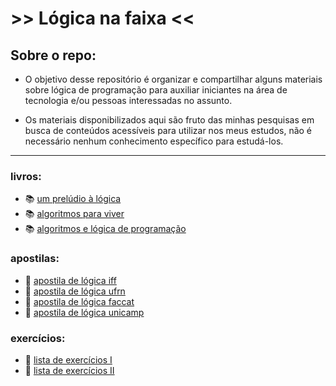 # >> Lógica na faixa <<

## Sobre o repo:
- O objetivo desse repositório é organizar e compartilhar alguns materiais sobre lógica de programação para auxiliar iniciantes na área de tecnologia e/ou pessoas interessadas no assunto.

- Os materiais disponibilizados aqui são fruto das minhas pesquisas em busca de conteúdos acessíveis para utilizar nos meus estudos, não é necessário nenhum conhecimento específico para estudá-los.

___

### livros:
- 📚 [um prelúdio à lógica](https://drive.google.com/file/d/1eZr0IKbm7eT_jN2R-aDKBhhwzeRx8JlV/view?usp=sharing)
- 📚 [algoritmos para viver](https://drive.google.com/file/d/1gyYGpoeSvXbW7LJ5qk8jpZtYqM5LHB9j/view?usp=sharing)
- 📚 [algoritmos e lógica de programação](https://drive.google.com/file/d/1WuJkh0fB5CzeB0YWtrzUQtIQq5JkMhLU/view?usp=sharing)

### apostilas:
- 📔 [apostila de lógica iff](https://drive.google.com/file/d/1A9Spcox_9FgtA0XRorJobXFUzygQwkTB/view?usp=sharing)
- 📔 [apostila de lógica ufrn](https://drive.google.com/file/d/1nllJejvUHoWRzv9UGuat40AWSOtUu3Fd/view?usp=sharing)
- 📔 [apostila de lógica faccat](https://drive.google.com/file/d/15A1H87Rkh6sxiMCPaAzfG_NZly5jsqQX/view?usp=sharing)
- 📔 [apostila de lógica unicamp](https://drive.google.com/file/d/1XMhoE3n5TRRh_FSywOT3ubWa-nQZwuvW/view?usp=sharing)

### exercícios:
- 📝 [lista de exercícios I](https://drive.google.com/file/d/1WcFcWPI5de2w0QexzZH2QZA9kWYvBnCw/view?usp=sharing)
- 📝 [lista de exercícios II](https://drive.google.com/file/d/1gNSfi4879K5zPuNW2PVUVNYiD7dredAG/view?usp=sharing)
